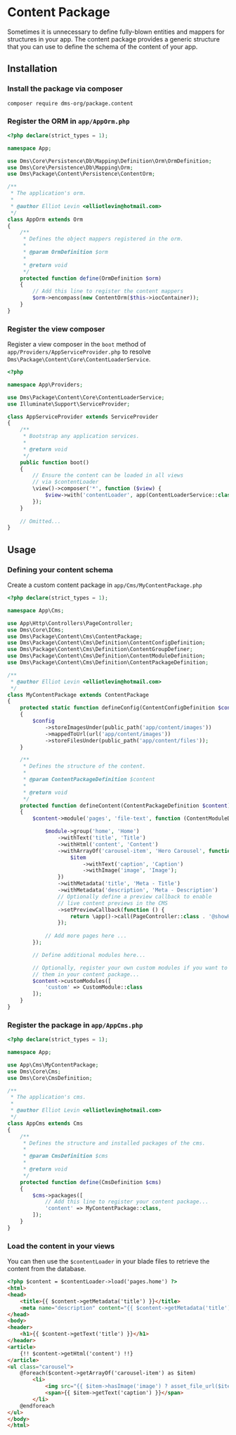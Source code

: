 Content Package
===============

Sometimes it is unnecessary to define fully-blown entities and mappers for structures in your app.
The content package provides a generic structure that you can use to define the schema of the content of your app.

## Installation

### Install the package via composer

`composer require dms-org/package.content`

### Register the ORM in `app/AppOrm.php`

```php
<?php declare(strict_types = 1);

namespace App;

use Dms\Core\Persistence\Db\Mapping\Definition\Orm\OrmDefinition;
use Dms\Core\Persistence\Db\Mapping\Orm;
use Dms\Package\Content\Persistence\ContentOrm;

/**
 * The application's orm.
 *
 * @author Elliot Levin <elliotlevin@hotmail.com>
 */
class AppOrm extends Orm
{
    /**
     * Defines the object mappers registered in the orm.
     *
     * @param OrmDefinition $orm
     *
     * @return void
     */
    protected function define(OrmDefinition $orm)
    {
        // Add this line to register the content mappers
        $orm->encompass(new ContentOrm($this->iocContainer));
    }
}
```

### Register the view composer

Register a view composer in the `boot` method of `app/Providers/AppServiceProvider.php` to resolve
`Dms\Package\Content\Core\ContentLoaderService`.

```php
<?php

namespace App\Providers;

use Dms\Package\Content\Core\ContentLoaderService;
use Illuminate\Support\ServiceProvider;

class AppServiceProvider extends ServiceProvider
{
    /**
     * Bootstrap any application services.
     *
     * @return void
     */
    public function boot()
    {
        // Ensure the content can be loaded in all views
        // via $contentLoader
        \view()->composer('*', function ($view) {
            $view->with('contentLoader', app(ContentLoaderService::class));
        });
    }
    
    // Omitted...
}

```

## Usage

### Defining your content schema

Create a custom content package in `app/Cms/MyContentPackage.php`

```php
<?php declare(strict_types = 1);

namespace App\Cms;

use App\Http\Controllers\PageController;
use Dms\Core\ICms;
use Dms\Package\Content\Cms\ContentPackage;
use Dms\Package\Content\Cms\Definition\ContentConfigDefinition;
use Dms\Package\Content\Cms\Definition\ContentGroupDefiner;
use Dms\Package\Content\Cms\Definition\ContentModuleDefinition;
use Dms\Package\Content\Cms\Definition\ContentPackageDefinition;

/**
 * @author Elliot Levin <elliotlevin@hotmail.com>
 */
class MyContentPackage extends ContentPackage
{
    protected static function defineConfig(ContentConfigDefinition $config)
    {
        $config
            ->storeImagesUnder(public_path('app/content/images'))
            ->mappedToUrl(url('app/content/images'))
            ->storeFilesUnder(public_path('app/content/files'));
    }

    /**
     * Defines the structure of the content.
     *
     * @param ContentPackageDefinition $content
     *
     * @return void
     */
    protected function defineContent(ContentPackageDefinition $content)
    {
        $content->module('pages', 'file-text', function (ContentModuleDefinition $module) {

            $module->group('home', 'Home')
                ->withText('title', 'Title')
                ->withHtml('content', 'Content')
                ->withArrayOf('carousel-item', 'Hero Carousel', function (ContentGroupDefiner $item) {
                    $item
                        ->withText('caption', 'Caption')
                        ->withImage('image', 'Image');
                })
                ->withMetadata('title', 'Meta - Title')
                ->withMetadata('description', 'Meta - Description')
                // Optionally define a preview callback to enable
                // live content previews in the CMS
                ->setPreviewCallback(function () {
                    return \app()->call(PageController::class . '@showHomePage')->render();
                });
            
            // Add more pages here ...
        });

        // Define additional modules here...

        // Optionally, register your own custom modules if you want to include
        // them in your content package...
        $content->customModules([
            'custom' => CustomModule::class
        ]);
    }
}
```

### Register the package in `app/AppCms.php`

```php
<?php declare(strict_types = 1);

namespace App;

use App\Cms\MyContentPackage;
use Dms\Core\Cms;
use Dms\Core\CmsDefinition;

/**
 * The application's cms.
 *
 * @author Elliot Levin <elliotlevin@hotmail.com>
 */
class AppCms extends Cms
{
    /**
     * Defines the structure and installed packages of the cms.
     *
     * @param CmsDefinition $cms
     *
     * @return void
     */
    protected function define(CmsDefinition $cms)
    {
        $cms->packages([
            // Add this line to register your content package...
            'content' => MyContentPackage::class,
        ]);
    }
}
```


### Load the content in your views

You can then use the `$contentLoader` in your blade files to retrieve the content from the database.

```html
<?php $content = $contentLoader->load('pages.home') ?>
<html>
<head>
    <title>{{ $content->getMetadata('title') }}</title>
    <meta name="description" content="{{ $content->getMetadata('title') }}">
</head>
<body>
<header>
    <h1>{{ $content->getText('title') }}</h1>
</header>
<article>
    {!! $content->getHtml('content') !!}
</article>
<ul class="carousel">
    @foreach($content->getArrayOf('carousel-item') as $item)
        <li>
            <img src="{{ $item->hasImage('image') ? asset_file_url($item->getImage('image')) : 'http://placehold.it/500x500' }}" />
            <span>{{ $item->getText('caption') }}</span>
        </li>
    @endforeach
</ul>
</body>
</html>
```